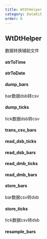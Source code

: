 ```yaml
---
title: WtDtHelper
category: DataKit
order: 6
---
```


## WtDtHelper
数据转换辅助文件

#### strToTime


#### strToDate



#### dump_bars
bar数据dsb转csv

#### dump_ticks
tick数据dsb转csv

#### trans_csv_bars


#### read_dsb_ticks


#### read_dsb_bars


#### read_dmb_ticks


#### read_dmb_bars


#### store_bars
bar数据csv转dsb

#### store_ticks
tick数据csv转dsb

#### resample_bars

